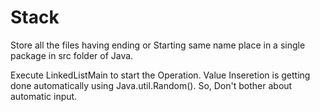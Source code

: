 # Stack

Store all the files having ending or Starting same name place in a single package in src folder of Java.

Execute LinkedListMain to start the Operation. Value Inseretion is getting done automatically using Java.util.Random(). So, Don't bother about automatic input.
